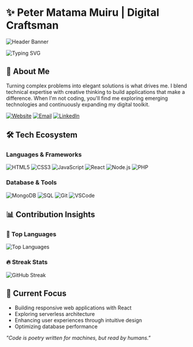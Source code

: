 # ✨ Peter Matama Muiru | Digital Craftsman

![Header Banner](https://img.shields.io/badge/-%F0%9F%9A%80%20Building%20the%20digital%20future%2C%20one%20elegant%20solution%20at%20a%20time-black?style=for-the-badge)

<img src="https://readme-typing-svg.demolab.com?font=Fira+Code&duration=3000&pause=1000&color=6E56CF&width=435&lines=Software+Engineer;Full-Stack+Developer;Creative+Problem+Solver;Tech+Enthusiast" alt="Typing SVG" />

## 🧠 About Me

Turning complex problems into elegant solutions is what drives me. I blend technical expertise with creative thinking to build applications that make a difference. When I'm not coding, you'll find me exploring emerging technologies and continuously expanding my digital toolkit.

[![Website](https://img.shields.io/badge/Portfolio-petermatama.co.ke-5DFDCB?style=for-the-badge&logo=safari&logoColor=white)](https://www.petermatama.co.ke)
[![Email](https://img.shields.io/badge/Email-peter24matama@gmail.com-EA4335?style=for-the-badge&logo=gmail&logoColor=white)](mailto:peter24matama@gmail.com)
[![LinkedIn](https://img.shields.io/badge/LinkedIn-Connect-0A66C2?style=for-the-badge&logo=linkedin&logoColor=white)](https://www.linkedin.com/in/peter-matama-a81403206/)

## 🛠️ Tech Ecosystem

### Languages & Frameworks
![HTML5](https://img.shields.io/badge/HTML5-E34F26?style=flat-square&logo=html5&logoColor=white&labelColor=E34F26)
![CSS3](https://img.shields.io/badge/CSS3-1572B6?style=flat-square&logo=css3&logoColor=white&labelColor=1572B6)
![JavaScript](https://img.shields.io/badge/JavaScript-F7DF1E?style=flat-square&logo=javascript&logoColor=black&labelColor=F7DF1E)
![React](https://img.shields.io/badge/React-61DAFB?style=flat-square&logo=react&logoColor=black&labelColor=61DAFB)
![Node.js](https://img.shields.io/badge/Node.js-339933?style=flat-square&logo=node.js&logoColor=white&labelColor=339933)
![PHP](https://img.shields.io/badge/PHP-777BB4?style=flat-square&logo=php&logoColor=white&labelColor=777BB4)

### Database & Tools
![MongoDB](https://img.shields.io/badge/MongoDB-47A248?style=flat-square&logo=mongodb&logoColor=white&labelColor=47A248)
![SQL](https://img.shields.io/badge/SQL-4479A1?style=flat-square&logo=mysql&logoColor=white&labelColor=4479A1)
![Git](https://img.shields.io/badge/Git-F05032?style=flat-square&logo=git&logoColor=white&labelColor=F05032)
![VSCode](https://img.shields.io/badge/VS_Code-007ACC?style=flat-square&logo=visual-studio-code&logoColor=white&labelColor=007ACC)

## 📊 Contribution Insights
### 📌 Top Languages  
![Top Languages](https://github-readme-stats.vercel.app/api/top-langs/?username=MatamaPeter&layout=compact&theme=tokyonight&hide_border=true)  

### 🔥 Streak Stats  
![GitHub Streak](https://github-readme-streak-stats.herokuapp.com/?user=MatamaPeter&theme=tokyonight&hide_border=true)  


## 🔭 Current Focus

- Building responsive web applications with React  
- Exploring serverless architecture  
- Enhancing user experiences through intuitive design  
- Optimizing database performance  

*"Code is poetry written for machines, but read by humans."*
